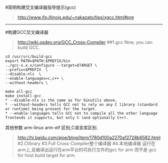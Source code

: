 #简明构建交叉编译器指导提示(gcc)
>http://www.ifp.illinois.edu/~nakazato/tips/xgcc.html#pre


****
#构建GCC交叉编译器
>http://wiki.osdev.org/GCC_Cross-Compiler
##1.gcc
Now, you can build GCC.

	cd /usr/src/build-gcc
	export PATH=$PATH:$PREFIX/bin
	../gcc-x.x.x/configure --target=$TARGET \ 
	--prefix=$PREFIX  \
	--disable-nls  \
	--enable-languages=c,c++ \
	--without-headers \

	make all-gcc
	make install-gcc
	* --disable-nls is the same as for binutils above.
	* --without-headers tells GCC not to rely on any C library (standard or runtime) being present for the target.
	* --enable-languages tells GCC not to compile all the other language frontends it supports, but only C (and optionally C++).
其他参数
arm-linux arm-elf 区别,C语言库区别.
>http://hi.baidu.com/ajoe/blog/item/1780d100a2270a12728b6582.html
#2.Clibrary
#3.Full Cross-Compiler整个编译器
#4.本地编译器
运行在arm上,且编译出运行在arm平台的可执行文件的gcc for arm 而不是 gcc for host build target for arm.
